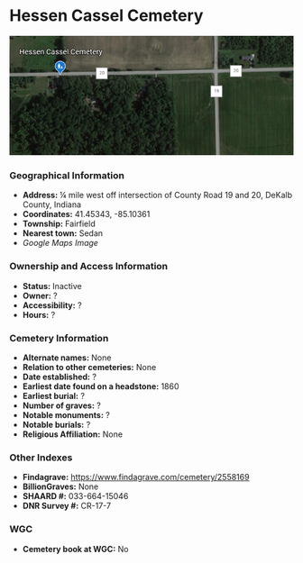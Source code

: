 # Hessen Cassel Cemetery

![Hessen Cassel Cemetery on Google Earth](https://github.com/FyoAtEPL/DeKalbCemeteries/blob/main/images/mapImages/HessenCasselEarth.png "Hessen Cassel Cemetery on Google Earth")

### Geographical Information
- **Address:** ¼ mile west off intersection of County Road 19 and 20, DeKalb County, Indiana
- **Coordinates:** 41.45343, -85.10361
- **Township:** Fairfield
- **Nearest town:** Sedan
- *Google Maps Image*

### Ownership and Access Information
- **Status:** Inactive
- **Owner:** ?
- **Accessibility:** ?
- **Hours:** ?

### Cemetery Information
- **Alternate names:** None
- **Relation to other cemeteries:** None
- **Date established:** ?
- **Earliest date found on a headstone:** 1860
- **Earliest burial:** ?
- **Number of graves:** ?
- **Notable monuments:** ?
- **Notable burials:** ?
- **Religious Affiliation:** None

### Other Indexes
- **Findagrave:** https://www.findagrave.com/cemetery/2558169
- **BillionGraves:** None
- **SHAARD #:** 033-664-15046
- **DNR Survey #:** CR-17-7


### WGC
- **Cemetery book at WGC:** No
